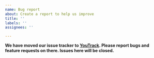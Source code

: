 ```yaml
---
name: Bug report
about: Create a report to help us improve
title: ''
labels: ''
assignees: ''

---
```


**We have moved our issue tracker to [YouTrack](https://youtrack.jetbrains.com/issues/EXPOSED). Please report bugs and feature requests on there. Issues here will be closed.**
